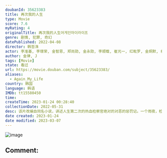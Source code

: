 ```yaml
---
doubanId: 35623383
title: 再次我的人生
type: Movie
score: 7.6
myRating: 4
originalTitle: 再次我的人生어게인마이라이프
genre: 剧情, 犯罪, 奇幻
datePublished: 2022-04-08
director: 韩哲洙
actor: 李准基, 李璟荣, 金智恩, 郑尚勋, 金永勋, 李顺载, 崔光一, 红毗罗, 金炯默, 朴哲民, 金姬贞, 车珠英, 玄宇成, 刘东根, 金希珍, 金栽经, 李宰宇, 玄奉植, 韩丹熙, 周诗曦, 金镇宇, 智燦, 周宇, 李京民, 金哲基, 罗仁圭, 全国焕, 朴娜恩, 赵成元, 金永洲, 全承彬
author: 金律, J
tags: [Movie]
state: 看过
url: https://movie.douban.com/subject/35623383/
aliases:
  - Again_My_Life
country: 韩国
language: 韩语
IMDb: tt15580450
time: 
createTime: 2023-01-24 00:28:40
collectionDate: 2022-05-31
desc: 该片改编自同名小说，讲述人生第二次的热血检察官绝对的对恶的惩罚记。一个雨夜，检察官金奚宇在与罪犯最后的对决中落败。跌入江水本该死去的他却被上天给予了重生一次的契机。再次醒来的他发现自己回到了高中时代...
date created: 2023-01-24
date modified: 2023-03-07
---
```


![image](p2870304335.jpg)

Comment:
---
